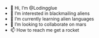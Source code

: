 - 👋 Hi, I’m @Lodingglue
- 👀 I’m interested in blackmailing aliens
- 🌱 I’m currently learning alien languages
- 💞️ I’m looking to collaborate on mars
- 📫 How to reach me get a rocket

<!---
Lodingglue/Lodingglue is a ✨ special ✨ repository because its `README.md` (this file) appears on your GitHub profile.
You can click the Preview link to take a look at your changes.
--->
